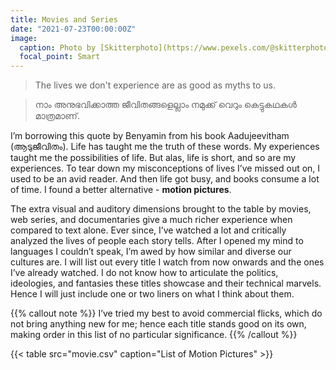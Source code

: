 ```yaml
---
title: Movies and Series
date: "2021-07-23T00:00:00Z"
image:
  caption: Photo by [Skitterphoto](https://www.pexels.com/@skitterphoto?utm_content=attributionCopyText&utm_medium=referral&utm_source=pexels) from [Pexels](https://www.pexels.com/photo/abstract-analog-art-camera-390089/?utm_content=attributionCopyText&utm_medium=referral&utm_source=pexels)
  focal_point: Smart
---
```


> The lives we don't experience are as good as myths to us.

> നാം അനുഭവിക്കാത്ത ജീവിതങ്ങളെല്ലാം നമുക്ക് വെറും കെട്ടുകഥകള്‍ മാത്രമാണ്.

I’m borrowing this quote by Benyamin from his book Aadujeevitham (ആടുജീവിതം). 
Life has taught me the truth of these words. My experiences taught me the possibilities of life. 
But alas, life is short, and so are my experiences. To tear down my misconceptions of lives I’ve missed out on, I used to be an avid reader. 
And then life got busy, and books consume a lot of time. 
I found a better alternative - **motion pictures**.

The extra visual and auditory dimensions brought to the table by movies, web series, and documentaries give a much richer experience when compared to text alone. 
Ever since, I’ve watched a lot and critically analyzed the lives of people each story tells. 
After I opened my mind to languages I couldn’t speak, I’m awed by how similar and diverse our cultures are. 
I will list out every title I watch from now onwards and the ones I’ve already watched. 
I do not know how to articulate the politics, ideologies, and fantasies these titles showcase and their technical marvels. 
Hence I will just include one or two liners on what I think about them.

{{% callout note %}}
I’ve tried my best to avoid commercial flicks, which do not bring anything new for me; 
hence each title stands good on its own, 
making order in this list of no particular significance.
{{% /callout %}}

{{< table src="movie.csv" caption="List of Motion Pictures" >}}
